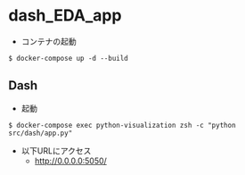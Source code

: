 # dash_EDA_app

* コンテナの起動
```
$ docker-compose up -d --build
```

## Dash
* 起動
```
$ docker-compose exec python-visualization zsh -c "python src/dash/app.py"
```

* 以下URLにアクセス
  * http://0.0.0.0:5050/


```